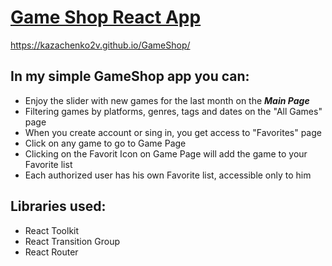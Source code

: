 
# [Game Shop React App](https://kazachenko2v.github.io/GameShop/)
https://kazachenko2v.github.io/GameShop/


## In my simple GameShop app you can: 

* Enjoy the slider with new games for the last month on the ***Main Page***
* Filtering games by platforms, genres, tags and dates on the "All Games" page
* When you create account or sing in, you get access to "Favorites" page
* Click on any game to go to Game Page
* Сlicking on the Favorit Icon on Game Page will add the game to your Favorite list
* Each authorized user has his own Favorite list, accessible only to him


## Libraries used:

* React Toolkit
* React Transition Group
* React Router
